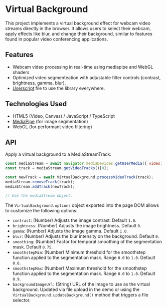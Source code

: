 # Virtual Background

This project implements a virtual background effect for webcam video streams directly in the browser. It allows users to select their webcam, apply effects like blur, and change their background, similar to features found in popular video conferencing applications.

## Features

*   Webcam video processing in real-time using mediapipe and WebGL shaders
*   Optimized video segmenteation with adjustable filter controls (contrast, brightness, gamma, blur).
*   [Userscript](https://github.com/vpalmisano/virtual-background/raw/refs/heads/main/virtual-background.user.js) file to use the library everywhere.

## Technologies Used

*   HTML5 (Video, Canvas) / JavaScript / TypeScript
*   [MediaPipe](https://ai.google.dev/edge/mediapipe) (for image segmentation)
*   WebGL (for performant video filtering)

## API
Apply a virtual background to a MediaStreamTrack:
```js
const mediaStream = await navigator.mediaDevices.getUserMedia({ video: true});
const track = mediaStream.getVideoTracks()[0];

const newTrack = await VirtualBackground.processVideoTrack(track);
mediaStream.removeTrack(track);
mediaStream.addTrack(newTrack);

// Use the mediaStream object.
```

The `VirtualBackground.options` object exported into the page DOM allows to customize
the following options:

*   `contrast`: (Number) Adjusts the image contrast. Default `1.0`.
*   `brightness`: (Number) Adjusts the image brightness. Default `0`.
*   `gamma`: (Number) Adjusts the image gamma. Default `1.0`.
*   `blur`: (Number) Adjusts the blur intensity on the background. Default `0`.
*   `smoothing`: (Number) Factor for temporal smoothing of the segmentation mask. Default `0.75`.
*   `smoothstepMin`: (Number) Minimum threshold for the smoothstep function applied to the segmentation mask. Range `0.0` to `1.0`. Default `0.6`.
*   `smoothstepMax`: (Number) Maximum threshold for the smoothstep function applied to the segmentation mask. Range `0.0` to `1.0`. Default `0.9`.
*   `backgroundImageUrl`: (String) URL of the image to use as the virtual background. Updated via file upload in the demo or using the `VirtualBackground.updateBackground()` method that triggers a file selector.
